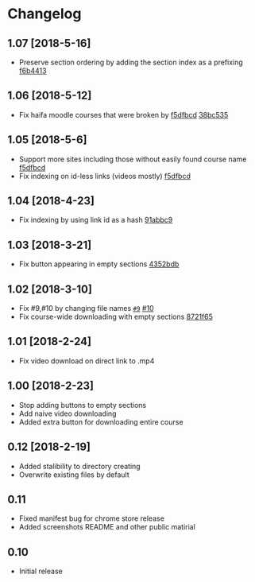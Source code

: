 # Changelog
## 1.07 [2018-5-16]
- Preserve section ordering by adding the section index as a prefixing [f6b4413](https://github.com/Tadaboody/Moodle-Mass-Downloader/commit/f6b4413cb3cd13509fa0f84cc7404bf4147b9f64)
## 1.06 [2018-5-12]
- Fix haifa moodle courses that were broken by [f5dfbcd](https://github.com/Tadaboody/Moodle-Mass-Downloader/commit/f5dfbcd4fb6eab714b819afb65fbea9636a40636)  [38bc535](https://github.com/Tadaboody/Moodle-Mass-Downloader/commit/38bc535b41440aff6be9af3509c7f591dac900a3)
## 1.05 [2018-5-6]
- Support more sites including those without easily found course name [f5dfbcd](https://github.com/Tadaboody/Moodle-Mass-Downloader/commit/f5dfbcd4fb6eab714b819afb65fbea9636a40636)
- Fix indexing on id-less links (videos mostly) [f5dfbcd](https://github.com/Tadaboody/Moodle-Mass-Downloader/commit/f5dfbcd4fb6eab714b819afb65fbea9636a40636)
## 1.04 [2018-4-23]
- Fix indexing by using link id as a hash [91abbc9](https://github.com/Tadaboody/Moodle-Mass-Downloader/commit/91abbc97a2bd1b6241e6401994fcdc98988f3e08)
## 1.03 [2018-3-21]
- Fix button appearing in empty sections [4352bdb](https://github.com/Tadaboody/Moodle-Mass-Downloader/commit/4352bdbd85491065038219734571705dcb7eedca)
## 1.02 [2018-3-10]
- Fix #9,#10 by changing file names [`#9`](https://github.com/Tadaboody/Moodle-Mass-Downloader/issues/9) [#10](https://github.com/Tadaboody/Moodle-Mass-Downloader/issues/10)
- Fix course-wide downloading with empty sections [8721f65](https://github.com/Tadaboody/Moodle-Mass-Downloader/commit/8721f65b9b9a3a3fa606913fb84c70e987dfd4f9)
## 1.01 [2018-2-24]
- Fix video download on direct link to .mp4
## 1.00 [2018-2-23]
- Stop adding buttons to empty sections
- Add naive video downloading 
- Added extra button for downloading entire course
## 0.12  [2018-2-19]
- Added stalibility to directory creating
- Overwrite existing files by default
## 0.11 
- Fixed manifest bug for chrome store release
- Added screenshots README and other public matirial
## 0.10
- Initial release